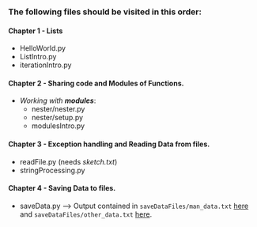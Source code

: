 ### The following files should be visited in this order:

#### Chapter 1 - Lists
- HelloWorld.py
- ListIntro.py
- iterationIntro.py

#### Chapter 2 - Sharing code and Modules of Functions. 
- _Working with **modules**_:
    - nester/nester.py
    - nester/setup.py
    - modulesIntro.py
    
#### Chapter 3 - Exception handling and Reading Data from files.
- readFile.py (needs _sketch.txt_)
- stringProcessing.py

#### Chapter 4 - Saving Data to files. 
- saveData.py --> Output contained in `saveDataFiles/man_data.txt` [here](saveDataFiles/man_data.txt) and `saveDataFiles/other_data.txt` [here](saveDataFiles/other_data.txt). 